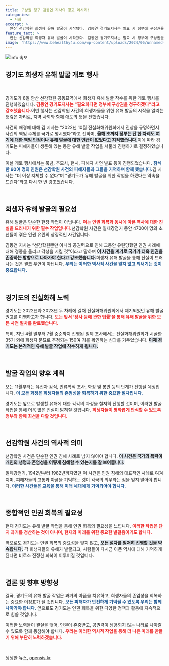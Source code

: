 ```yaml
---
title: 구상권 청구 김동연 지사의 경고 메시지!
categories:
  - 사회
excerpt: >
  안산 선감학원 희생자 유해 발굴이 시작됐다. 김동연 경기도지사는 필요 시 정부에 구상권을 청구할 것이라며 강력한 의지를 다짐했다. 이 역사적 발굴이 인권 회복의 첫걸음이 될까?
feature_text: >
  안산 선감학원 희생자 유해 발굴이 시작됐다. 김동연 경기도지사는 필요 시 정부에 구상권을 청구할 것이라며 강력한 의지를 다짐했다. 이 역사적 발굴이 인권 회복의 첫걸음이 될까?
image: 'https://www.behealthy4u.com/wp-content/uploads/2024/06/unnamed-file.png'
---
```


<p><img src="https://www.behealthy4u.com/wp-content/uploads/2024/06/unnamed-file.png" alt="info 속보" /></p>

<h2 data-ke-size="size26">경기도 희생자 유해 발굴 개토 행사</h2>

<p data-ke-size="size16">&nbsp;</p>

<p>경기도가 8일 안산 선감학원 공동묘역에서 희생자 유해 발굴 착수를 위한 개토 행사를 진행하였습니다. <b><span style="color: #ee2323;">김동연 경기도지사는 "필요하다면 정부에 구상권을 청구하겠다"라고 강조했습니다.</span></b>이번 행사는 선감학원 사건의 희생자들을 위한 유해 발굴의 시작을 알리는 뜻깊은 자리로, 지역 사회와 함께 애도의 뜻을 전했습니다. </p>

<p>사건의 배경에 대해 김 지사는 “2022년 10월 진실화해위원회에서 진상을 규명하면서 사건의 책임 주체를 국가로 명시했다”라고 전하며, <b><span style="background-color: #21538527;">올해 초까지 정부는 단 한 차례도 여기에 대한 책임 인정이나 유해 발굴에 대한 언급이 없었다고 지적했습니다.</span></b>이에 따라 경기도는 피해자들이 생존해 있는 동안 유해 발굴 작업을 서둘러 진행하기로 결정하였습니다. </p>

<p>이날 개토 행사에서는 묵념, 추모사, 헌시, 피해자 사연 발표 등이 진행되었습니다. <b><span style="color: #1a5490;">참석한 60여 명의 인원은 선감학원 사건의 피해자들과 그들을 기억하며 함께 했습니다.</span></b>김 지사는 "더 이상 지체할 수 없다”며 “경기도가 유해 발굴을 위한 작업을 하겠다는 약속을 드린다”라고 다시 한 번 강조했습니다. </p>

<p data-ke-size="size16">&nbsp;</p>

<h2 data-ke-size="size26">희생자 유해 발굴의 필요성</h2>

<p>유해 발굴은 단순한 현장 작업이 아닙니다. <b><span style="color: #ee2323;">이는 인권 회복과 동시에 아픈 역사에 대한 진실을 드러내기 위한 필수 작업입니다.</span></b>선감학원 사건은 일제강점기 동안 4700여 명의 소년들이 겪은 인권 유린의 상징적인 사건입니다. </p>

<p>김동연 지사는 “선감학원뿐만 아니라 공권력으로 인해 그동안 유린당했던 인권 사례에 대해 경종을 울리고 각성을 시킬 것”이라고 말하며 <b><span style="background-color: #21538527;">이 사건을 계기로 국가가 더욱 인권을 존중하는 방향으로 나아가야 한다고 강조했습니다.</span></b>희생자 유해 발굴을 통해 진실이 드러나는 것은 결코 우연이 아닙니다. <b><span style="color: #1a5490;">우리는 이러한 역사적 사건을 잊지 않고 되새기는 것이 중요합니다.</span></b></p>

<p data-ke-size="size16">&nbsp;</p>

<h2 data-ke-size="size26">경기도의 진실화해 노력</h2>

<p>경기도는 2022년과 2023년 두 차례에 걸쳐 진실화해위원회에서 제기되었던 유해 발굴 권고를 이행하고자 합니다. <b><span style="color: #ee2323;">도는 앞서 ‘장사 등에 관한 법률’을 통해 유해 발굴을 위한 모든 사전 절차를 완료했습니다.</span></b> </p>

<p>특히, 지난 4월 말부터 7월 중순까지 진행된 일제 조사에서는 진실화해위원회가 시굴한 35기 외에 희생자 분묘로 추정되는 150여 기를 확인하는 성과를 거두었습니다. <b><span style="background-color: #21538527;">이제 경기도는 본격적인 유해 발굴 작업에 착수하게 됩니다.</span></b> </p>

<p data-ke-size="size16">&nbsp;</p>

<h2 data-ke-size="size26">발굴 작업의 향후 계획</h2>

<p>오는 11월부터는 유전자 감식, 인류학적 조사, 화장 및 봉안 등의 단계가 진행될 예정입니다. <b><span style="color: #1a5490;">이 모든 과정은 희생자들의 존엄성을 회복하기 위한 중요한 절차입니다.</span></b> </p>

<p>경기도는 앞으로 발생할 유해에 대한 각각의 과정을 철저히 진행할 것이며, 이러한 발굴 작업을 통해 더욱 많은 진실이 밝혀질 것입니다. <b><span style="color: #ee2323;">희생자들이 평화롭게 안식할 수 있도록 정부와 함께 최선을 다할 것입니다.</span></b></p>

<p data-ke-size="size16">&nbsp;</p>

<h2 data-ke-size="size26">선감학원 사건의 역사적 의미</h2>

<p>선감학원 사건은 단순한 인권 침해 사례로 남지 않아야 합니다. <b><span style="background-color: #21538527;">이 사건은 국가의 폭력이 개인의 생명과 존엄성을 어떻게 침해할 수 있는지를 잘 보여줍니다.</span></b> </p>

<p>일제강점기, 1942년부터 1982년까지였던 이 사건은 인권 침해의 대표적인 사례로 여겨지며, 피해자들의 고통과 아픔을 기억하는 것이 각국의 의무라는 점을 잊지 말아야 합니다. <b><span style="color: #1a5490;">이러한 사건들은 교육을 통해 미래 세대에게 기억되어야 합니다.</span></b> </p>

<p data-ke-size="size16">&nbsp;</p>

<h2 data-ke-size="size26">종합적인 인권 회복의 필요성</h2>

<p>현재 경기도는 유해 발굴 작업을 통해 인권 회복의 필요성을 느낍니다. <b><span style="color: #ee2323;">이러한 작업은 단지 과거를 청산하는 것이 아니며, 현재와 미래를 위한 중요한 발걸음이기도 합니다.</span></b> </p>

<p>앞으로도 경기도는 인권 회복의 중요성을 잊지 않고, <b><span style="background-color: #21538527;">모든 절차를 철저히 진행할 것을 약속합니다.</span></b> 각 희생자들의 유해가 발굴되고, 사람들이 다시금 아픈 역사에 대해 기억하게 된다면 비로소 진정한 회복이 이루어질 것입니다. </p>

<p data-ke-size="size16">&nbsp;</p>

<h2 data-ke-size="size26">결론 및 향후 방향성</h2>

<p>결국, 경기도의 유해 발굴 작업은 과거의 아픔을 치유하고, 희생자들의 존엄성을 회복하는 중요한 이정표가 될 것입니다. <b><span style="color: #1a5490;">모든 피해자가 안전하게 기억될 수 있도록 우리는 함께 나아가야 합니다.</span></b> 앞으로도 경기도는 인권 회복을 위한 다양한 정책과 활동에 지속적으로 힘쓸 것입니다. </p>

<p>이러한 노력들이 결실을 맺어, 인권이 존중받고, 공권력이 남용되지 않는 나라로 나아갈 수 있도록 함께 동참해야 합니다. <b><span style="color: #ee2323;">우리는 이러한 역사적 작업을 통해 더 나은 미래를 만들기 위해 부단히 노력하겠습니다.</span></b> </p>

<p data-ke-size="size16">&nbsp;</p>
생생한 뉴스, <a href="https://opensis.kr" rel="dofollow">opensis.kr</a>


